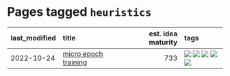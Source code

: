 # Pages tagged `heuristics`

|last_modified|title|est. idea maturity|tags
|:---|:---|---:|:---|
|2022-10-24|[micro epoch training](../micro-epoch.md)|733|[![](https://img.shields.io/badge/tag-augmentation-2b1224)](../tags/augmentation.md) [![](https://img.shields.io/badge/tag-dataset-77a0)](../tags/dataset.md) [![](https://img.shields.io/badge/tag-heuristics-869cae)](../tags/heuristics.md) [![](https://img.shields.io/badge/tag-tooling-53417a)](../tags/tooling.md) [![](https://img.shields.io/badge/tag-training-da6994)](../tags/training.md)|